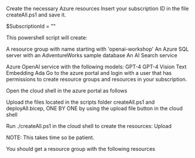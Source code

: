 Create the necessary Azure resources
Insert your subscription ID in the file createAll.ps1 and save it.

$SubscriptionId = "<your subscription here>"

This powershell script will create:

A resource group with name starting with 'openai-workshop'
An Azure SQL server with an AdventureWorks sample database
An AI Search service

Azure OpenAI service with the following models:
GPT-4
GPT-4 Vision
Text Embedding Ada
Go to the azure portal and login with a user that has permissions to create resource groups and resources in your subscription.

Open the cloud shell in the azure portal as follows

Upload the files located in the scripts folder createAll.ps1 and deployAll.bicep, ONE BY ONE by using the upload file button in the cloud shell

Run ./createAll.ps1 in the cloud shell to create the resources: Upload

NOTE: This takes time so be patient.

You should get a resource group with the following resources
